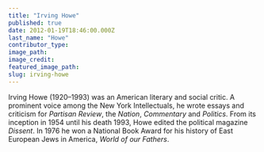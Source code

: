 ```yaml
---
title: "Irving Howe"
published: true
date: 2012-01-19T18:46:00.000Z
last_name: "Howe"
contributor_type:
image_path:
image_credit:
featured_image_path:
slug: irving-howe
---
```


Irving Howe (1920–1993) was an American literary and social critic. A prominent voice among the New York Intellectuals, he wrote essays and criticism for _Partisan Review_, the _Nation_, _Commentary_ and _Politics_. From its inception in 1954 until his death 1993, Howe edited the political magazine _Dissent_. In 1976 he won a National Book Award for his history of East European Jews in America, _World of our Fathers_.

